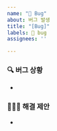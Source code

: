 ```yaml
---
name: "🐛 Bug"
about: 버그 발생
title: "[Bug]"
labels: 🐛 bug
assignees: ''

---
```


### 🔍 버그 상황
<!-- 버그를 재현하기 위한 상세한 단계를 설명해주세요. -->
 - 


### 🙋🏻‍♀️ 해결 제안
<!-- 버그를 수정할 수 있는 구체적인 방법이나 아이디어를 제안해주세요. -->
 -
